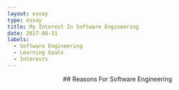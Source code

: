 ```yaml
---
layout: essay
type: essay
title: My Interest In Software Engineering
date: 2017-08-31
labels:
  - Software Engineering
  - Learning Goals
  - Interests
---
```

<p style="text-align: center;">
## Reasons For Software Engineering
